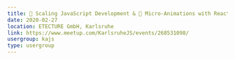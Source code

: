```yaml
---
title: 🚀 Scaling JavaScript Development & 🔬 Micro-Animations with React Spring
date: 2020-02-27
location: ETECTURE GmbH, Karlsruhe
link: https://www.meetup.com/KarlsruheJS/events/268531098/
usergroup: kajs
type: usergroup
---
```

